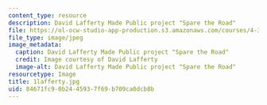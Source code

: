 ```yaml
---
content_type: resource
description: David Lafferty Made Public project "Spare the Road"
file: https://ol-ocw-studio-app-production.s3.amazonaws.com/courses/4-301-introduction-to-the-visual-arts-spring-2007/84671fc90b2445937f69b709ca0dcb8b_1lafferty.jpg
file_type: image/jpeg
image_metadata:
  caption: David Lafferty Made Public project "Spare the Road"
  credit: Image courtesy of David Lafferty
  image-alt: David Lafferty Made Public project "Spare the Road"
resourcetype: Image
title: 1lafferty.jpg
uid: 84671fc9-0b24-4593-7f69-b709ca0dcb8b
---
```

